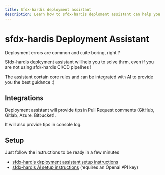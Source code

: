 ```yaml
---
title: Sfdx-hardis deployment assistant
description: Learn how to sfdx-hardis deploment assistant can help you !
---
```

<!-- markdownlint-disable MD013 -->

# sfdx-hardis Deployment Assistant

Deployment errors are common and quite boring, right ?

Sfdx-hardis deployment assistant will help you to solve them, even if you are not using sfdx-hardis CI/CD pipelines !

The assistant contain core rules and can be integrated with AI to provide you the best guidance :)

## Integrations

Deployment assistant will provide tips in Pull Request comments (GitHub, Gitlab, Azure, Bitbucket).

It will also provide tips in console log.

## Setup

Just follow the instructions to be ready in a few minutes

- [sfdx-hardis deployment assistant setup instructions](salesforce-deployment-assistant-setup.md)
- [sfdx-hardis AI setup instructions](salesforce-ai-setup.md) (requires an Openai API key)